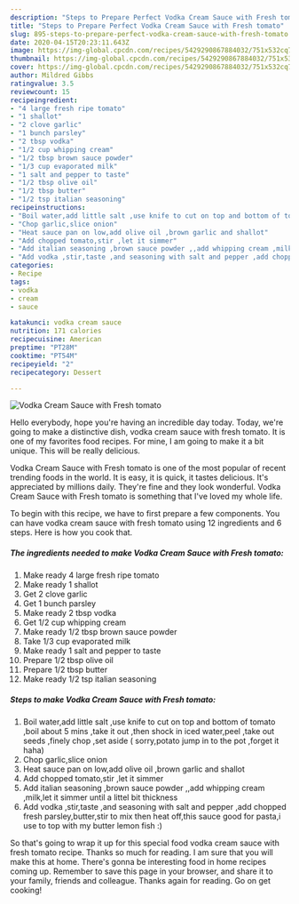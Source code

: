 ```yaml
---
description: "Steps to Prepare Perfect Vodka Cream Sauce with Fresh tomato"
title: "Steps to Prepare Perfect Vodka Cream Sauce with Fresh tomato"
slug: 895-steps-to-prepare-perfect-vodka-cream-sauce-with-fresh-tomato
date: 2020-04-15T20:23:11.643Z
image: https://img-global.cpcdn.com/recipes/5429290867884032/751x532cq70/vodka-cream-sauce-with-fresh-tomato-recipe-main-photo.jpg
thumbnail: https://img-global.cpcdn.com/recipes/5429290867884032/751x532cq70/vodka-cream-sauce-with-fresh-tomato-recipe-main-photo.jpg
cover: https://img-global.cpcdn.com/recipes/5429290867884032/751x532cq70/vodka-cream-sauce-with-fresh-tomato-recipe-main-photo.jpg
author: Mildred Gibbs
ratingvalue: 3.5
reviewcount: 15
recipeingredient:
- "4 large fresh ripe tomato"
- "1 shallot"
- "2 clove garlic"
- "1 bunch parsley"
- "2 tbsp vodka"
- "1/2 cup whipping cream"
- "1/2 tbsp brown sauce powder"
- "1/3 cup evaporated milk"
- "1 salt and pepper to taste"
- "1/2 tbsp olive oil"
- "1/2 tbsp butter"
- "1/2 tsp italian seasoning"
recipeinstructions:
- "Boil water,add little salt ,use knife to cut on top and bottom of tomato ,boil about 5 mins ,take it out ,then shock in iced water,peel ,take out seeds ,finely chop ,set aside ( sorry,potato jump in to the pot ,forget it haha)"
- "Chop garlic,slice onion"
- "Heat sauce pan on low,add olive oil ,brown garlic and shallot"
- "Add chopped tomato,stir ,let it simmer"
- "Add italian seasoning ,brown sauce powder ,,add whipping cream ,milk,let it simmer until a littel bit thickness"
- "Add vodka ,stir,taste ,and seasoning with salt and pepper ,add chopped fresh parsley,butter,stir to mix then heat off,this sauce good for pasta,i use to top with my butter lemon fish :)"
categories:
- Recipe
tags:
- vodka
- cream
- sauce

katakunci: vodka cream sauce 
nutrition: 171 calories
recipecuisine: American
preptime: "PT28M"
cooktime: "PT54M"
recipeyield: "2"
recipecategory: Dessert

---
```



![Vodka Cream Sauce with Fresh tomato](https://img-global.cpcdn.com/recipes/5429290867884032/751x532cq70/vodka-cream-sauce-with-fresh-tomato-recipe-main-photo.jpg)

Hello everybody, hope you're having an incredible day today. Today, we're going to make a distinctive dish, vodka cream sauce with fresh tomato. It is one of my favorites food recipes. For mine, I am going to make it a bit unique. This will be really delicious.

Vodka Cream Sauce with Fresh tomato is one of the most popular of recent trending foods in the world. It is easy, it is quick, it tastes delicious. It's appreciated by millions daily. They're fine and they look wonderful. Vodka Cream Sauce with Fresh tomato is something that I've loved my whole life.




To begin with this recipe, we have to first prepare a few components. You can have vodka cream sauce with fresh tomato using 12 ingredients and 6 steps. Here is how you cook that.

<!--inarticleads1-->

##### The ingredients needed to make Vodka Cream Sauce with Fresh tomato:

1. Make ready 4 large fresh ripe tomato
1. Make ready 1 shallot
1. Get 2 clove garlic
1. Get 1 bunch parsley
1. Make ready 2 tbsp vodka
1. Get 1/2 cup whipping cream
1. Make ready 1/2 tbsp brown sauce powder
1. Take 1/3 cup evaporated milk
1. Make ready 1 salt and pepper to taste
1. Prepare 1/2 tbsp olive oil
1. Prepare 1/2 tbsp butter
1. Make ready 1/2 tsp italian seasoning




<!--inarticleads2-->

##### Steps to make Vodka Cream Sauce with Fresh tomato:

1. Boil water,add little salt ,use knife to cut on top and bottom of tomato ,boil about 5 mins ,take it out ,then shock in iced water,peel ,take out seeds ,finely chop ,set aside ( sorry,potato jump in to the pot ,forget it haha)
1. Chop garlic,slice onion
1. Heat sauce pan on low,add olive oil ,brown garlic and shallot
1. Add chopped tomato,stir ,let it simmer
1. Add italian seasoning ,brown sauce powder ,,add whipping cream ,milk,let it simmer until a littel bit thickness
1. Add vodka ,stir,taste ,and seasoning with salt and pepper ,add chopped fresh parsley,butter,stir to mix then heat off,this sauce good for pasta,i use to top with my butter lemon fish :)




So that's going to wrap it up for this special food vodka cream sauce with fresh tomato recipe. Thanks so much for reading. I am sure that you will make this at home. There's gonna be interesting food in home recipes coming up. Remember to save this page in your browser, and share it to your family, friends and colleague. Thanks again for reading. Go on get cooking!
